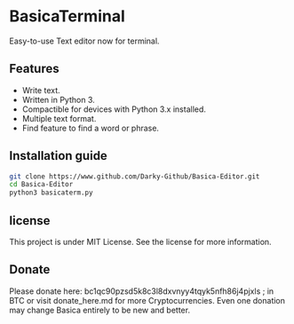 # BasicaTerminal
Easy-to-use Text editor now for terminal.

## Features
- Write text.
- Written in Python 3.
- Compactible for devices with Python 3.x installed.
- Multiple text format.
- Find feature to find a word or phrase.

## Installation guide
```bash
git clone https://www.github.com/Darky-Github/Basica-Editor.git
cd Basica-Editor
python3 basicaterm.py
```
## license
This project is under MIT License. See the license for more information.

## Donate
Please donate here: bc1qc90pzsd5k8c3l8dxvnyy4tqyk5nfh86j4pjxls ; in BTC or visit donate_here.md for more Cryptocurrencies.
Even one donation may change Basica entirely to be new and better.
